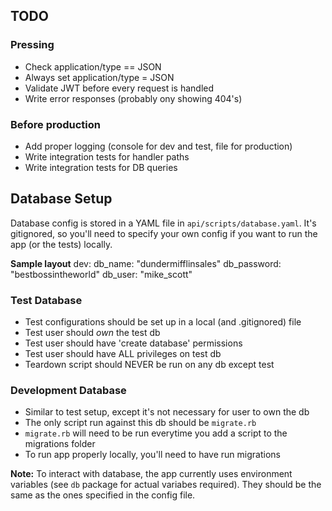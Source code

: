 ## TODO

### Pressing
- Check application/type == JSON
- Always set application/type = JSON
- Validate JWT before every request is handled
- Write error responses (probably ony showing 404's)

### Before production
- Add proper logging (console for dev and test, file for production)
- Write integration tests for handler paths
- Write integration tests for DB queries

## Database Setup

Database config is stored in a YAML file in `api/scripts/database.yaml`.
It's gitignored, so you'll need to specify your own config if you want to run
the app (or the tests) locally.

**Sample layout**
dev:
  db_name:      "dundermifflinsales"
  db_password:  "bestbossintheworld"
  db_user:      "mike_scott"

### Test Database
- Test configurations should be set up in a local (and .gitignored) file
- Test user should *own* the test db
- Test user should have 'create database' permissions
- Test user should have ALL privileges on test db
- Teardown script should NEVER be run on any db except test

### Development Database
- Similar to test setup, except it's not necessary for user to own the db
- The only script run against this db should be `migrate.rb`
- `migrate.rb` will need to be run everytime you add a script to the migrations folder
- To run app properly locally, you'll need to have run migrations

**Note:** To interact with database, the app currently uses environment variables
(see `db` package for actual variabes required). They should be the same as the
ones specified in the config file.